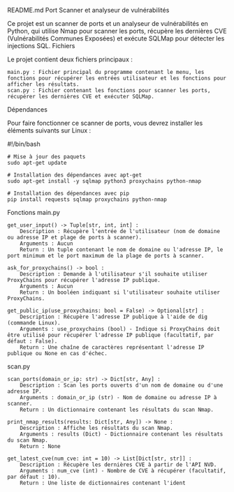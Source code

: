 README.md
Port Scanner et analyseur de vulnérabilités

Ce projet est un scanner de ports et un analyseur de vulnérabilités en Python, qui utilise Nmap pour scanner les ports, récupère les dernières CVE (Vulnérabilités Communes Exposées) et exécute SQLMap pour détecter les injections SQL.
Fichiers

Le projet contient deux fichiers principaux :

    main.py : Fichier principal du programme contenant le menu, les fonctions pour récupérer les entrées utilisateur et les fonctions pour afficher les résultats.
    scan.py : Fichier contenant les fonctions pour scanner les ports, récupérer les dernières CVE et exécuter SQLMap.

Dépendances

Pour faire fonctionner ce scanner de ports, vous devrez installer les éléments suivants sur Linux :

#!/bin/bash

    # Mise à jour des paquets
    sudo apt-get update

    # Installation des dépendances avec apt-get
    sudo apt-get install -y sqlmap python3 proxychains python-nmap

    # Installation des dépendances avec pip
    pip install requests sqlmap proxychains python-nmap

Fonctions
main.py

    get_user_input() -> Tuple[str, int, int] :
        Description : Récupère l'entrée de l'utilisateur (nom de domaine ou adresse IP et plage de ports à scanner).
        Arguments : Aucun
        Return : Un tuple contenant le nom de domaine ou l'adresse IP, le port minimum et le port maximum de la plage de ports à scanner.

    ask_for_proxychains() -> bool :
        Description : Demande à l'utilisateur s'il souhaite utiliser ProxyChains pour récupérer l'adresse IP publique.
        Arguments : Aucun
        Return : Un booléen indiquant si l'utilisateur souhaite utiliser ProxyChains.

    get_public_ip(use_proxychains: bool = False) -> Optional[str] :
        Description : Récupère l'adresse IP publique à l'aide de dig (commande Linux).
        Arguments : use_proxychains (bool) - Indique si ProxyChains doit être utilisé pour récupérer l'adresse IP publique (facultatif, par défaut : False).
        Return : Une chaîne de caractères représentant l'adresse IP publique ou None en cas d'échec.

scan.py

    scan_ports(domain_or_ip: str) -> Dict[str, Any] :
        Description : Scan les ports ouverts d'un nom de domaine ou d'une adresse IP.
        Arguments : domain_or_ip (str) - Nom de domaine ou adresse IP à scanner.
        Return : Un dictionnaire contenant les résultats du scan Nmap.

    print_nmap_results(results: Dict[str, Any]) -> None :
        Description : Affiche les résultats du scan Nmap.
        Arguments : results (Dict) - Dictionnaire contenant les résultats du scan Nmap.
        Return : None

    get_latest_cve(num_cve: int = 10) -> List[Dict[str, str]] :
        Description : Récupère les dernières CVE à partir de l'API NVD.
        Arguments : num_cve (int) - Nombre de CVE à récupérer (facultatif, par défaut : 10).
        Return : Une liste de dictionnaires contenant l'ident
